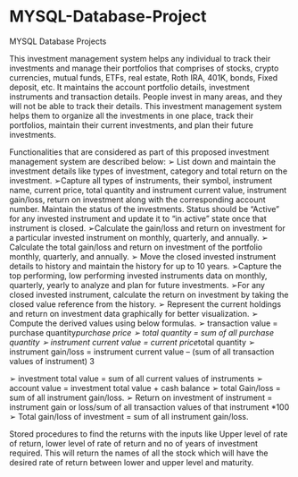 # MYSQL-Database-Project
MYSQL Database Projects

This investment management system helps any individual to track their investments and manage their portfolios that comprises of stocks, crypto currencies, mutual funds, ETFs, real estate, Roth IRA, 401K, bonds, Fixed deposit, etc. It maintains the account portfolio details, investment instruments and transaction details.
People invest in many areas, and they will not be able to track their details. This investment management system helps them to organize all the investments in one place, track their portfolios, maintain their current investments, and plan their future investments.

Functionalities that are considered as part of this proposed investment management system are described below:
➢ List down and maintain the investment details like types of investment, category and total return on the investment.
➢Capture all types of instruments, their symbol, instrument name, current price, total quantity and instrument current value, instrument gain/loss, return on investment along with the corresponding account number. Maintain the status of the investments. Status should be “Active” for any invested instrument and update it to “in active” state once that instrument is closed.
➢Calculate the gain/loss and return on investment for a particular invested instrument on monthly, quarterly, and annually.
➢ Calculate the total gain/loss and return on investment of the portfolio monthly, quarterly, and annually.
➢ Move the closed invested instrument details to history and maintain the history for up to 10 years.
➢Capture the top performing, low performing invested instruments data on monthly, quarterly, yearly to analyze and plan for future investments.
➢For any closed invested instrument, calculate the return on investment by taking the closed value reference from the history.
➢ Represent the current holdings and return on investment data graphically for better visualization.
➢ Compute the derived values using below formulas.
➢ transaction value = purchase quantity*purchase price
➢ total quantity = sum of all purchase quantity
➢ instrument current value = current price*total quantity
➢ instrument gain/loss = instrument current value – (sum of all
transaction values of instrument)
3
 
➢ investment total value = sum of all current values of instruments
➢ account value = investment total value + cash balance
➢ total Gain/loss = sum of all instrument gain/loss.
➢ Return on investment of instrument = instrument gain or loss/sum of
all transaction values of that instrument *100
➢ Total gain/loss of investment = sum of all instrument gain/loss.

Stored procedures to find the returns with the inputs like Upper level of rate of return, lower level of rate of return and no of years of investment required. This will return the names of all the stock which will have the desired rate of return between lower and upper level and maturity.

